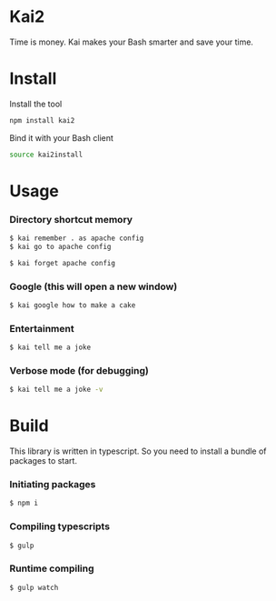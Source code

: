 # Kai2

Time is money. Kai makes your Bash smarter and save your time.

# Install

Install the tool
```bash
npm install kai2
```

Bind it with your Bash client
```bash
source kai2install
```

# Usage

### Directory shortcut memory
```bash
$ kai remember . as apache config
$ kai go to apache config 

$ kai forget apache config
```

### Google (this will open a new window)
```bash
$ kai google how to make a cake
```

### Entertainment
```bash
$ kai tell me a joke
```

### Verbose mode (for debugging)
```bash
$ kai tell me a joke -v
```

# Build

This library is written in typescript. So you need to install a bundle of packages to start.

### Initiating packages
```bash
$ npm i
```

### Compiling typescripts
```bash
$ gulp
```

### Runtime compiling
```bash
$ gulp watch
```